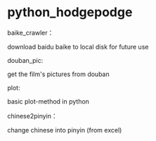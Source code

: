 python_hodgepodge
=================

baike_crawler：

download baidu baike to local disk for future use

douban_pic:

get the film's pictures from douban

plot:

basic plot-method in python

chinese2pinyin：

change chinese into pinyin (from excel)